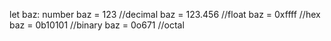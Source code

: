 let baz: number
baz = 123 //decimal
baz = 123.456 //float
baz = 0xffff //hex
baz = 0b10101 //binary
baz = 0o671 //octal